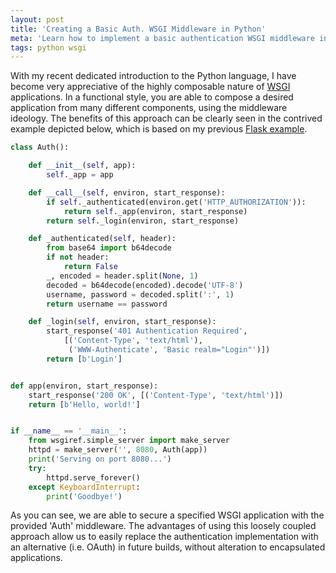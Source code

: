 ```yaml
---
layout: post
title: 'Creating a Basic Auth. WSGI Middleware in Python'
meta: 'Learn how to implement a basic authentication WSGI middleware in Python to secure your web applications effectively.'
tags: python wsgi
---
```


With my recent dedicated introduction to the Python language, I have become very appreciative of the highly composable nature of [WSGI](http://en.wikipedia.org/wiki/Web_Server_Gateway_Interface) applications.
In a functional style, you are able to compose a desired application from many different components, using the middleware ideology.
The benefits of this approach can be clearly seen in the contrived example depicted below, which is based on my previous [Flask example](/posts/using-basic-auth-and-decorators-in-pythons-flask/).

<!--more-->

```python
class Auth():

    def __init__(self, app):
        self._app = app

    def __call__(self, environ, start_response):
        if self._authenticated(environ.get('HTTP_AUTHORIZATION')):
            return self._app(environ, start_response)
        return self._login(environ, start_response)

    def _authenticated(self, header):
        from base64 import b64decode
        if not header:
            return False
        _, encoded = header.split(None, 1)
        decoded = b64decode(encoded).decode('UTF-8')
        username, password = decoded.split(':', 1)
        return username == password

    def _login(self, environ, start_response):
        start_response('401 Authentication Required',
            [('Content-Type', 'text/html'),
             ('WWW-Authenticate', 'Basic realm="Login"')])
        return [b'Login']


def app(environ, start_response):
    start_response('200 OK', [('Content-Type', 'text/html')])
    return [b'Hello, world!']


if __name__ == '__main__':
    from wsgiref.simple_server import make_server
    httpd = make_server('', 8080, Auth(app))
    print('Serving on port 8080...')
    try:
        httpd.serve_forever()
    except KeyboardInterrupt:
        print('Goodbye!')
```

As you can see, we are able to secure a specified WSGI application with the provided 'Auth' middleware.
The advantages of using this loosely coupled approach allow us to easily replace the authentication implementation with an alternative (i.e. OAuth) in future builds, without alteration to encapsulated applications.
